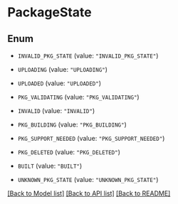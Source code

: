 # PackageState

## Enum


* `INVALID_PKG_STATE` (value: `"INVALID_PKG_STATE"`)

* `UPLOADING` (value: `"UPLOADING"`)

* `UPLOADED` (value: `"UPLOADED"`)

* `PKG_VALIDATING` (value: `"PKG_VALIDATING"`)

* `INVALID` (value: `"INVALID"`)

* `PKG_BUILDING` (value: `"PKG_BUILDING"`)

* `PKG_SUPPORT_NEEDED` (value: `"PKG_SUPPORT_NEEDED"`)

* `PKG_DELETED` (value: `"PKG_DELETED"`)

* `BUILT` (value: `"BUILT"`)

* `UNKNOWN_PKG_STATE` (value: `"UNKNOWN_PKG_STATE"`)


[[Back to Model list]](../README.md#documentation-for-models) [[Back to API list]](../README.md#documentation-for-api-endpoints) [[Back to README]](../README.md)


